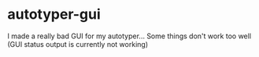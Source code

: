 # autotyper-gui
I made a really bad GUI for my autotyper... Some things don't work too well (GUI status output is currently not working) 
